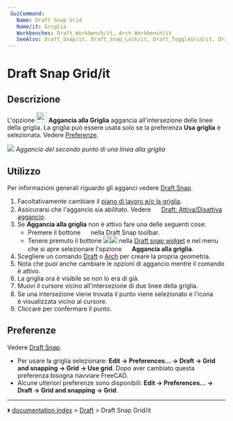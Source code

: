 ```yaml
---
 GuiCommand:
   Name: Draft Snap Grid
   Name/it: Griglia
   Workbenches: Draft_Workbench/it, Arch_Workbench/it
   SeeAlso: Draft_Snap/it, Draft_Snap_Lock/it, Draft_ToggleGrid/it, Draft_SelectPlane/it
---
```


# Draft Snap Grid/it

## Descrizione

L\'opzione <img alt="" src=images/Draft_Snap_Grid.svg  style="width:24px;"> **Aggancia alla Griglia** aggancia all\'intersezione delle linee della griglia. La griglia può essere usata solo se la preferenza **Usa griglia** è selezionata. Vedere [Preferenze](#Preferenze.md).

![](images/Draft_Snap_Grid_example.png ) 
*Aggancio del secondo punto di una linea alla griglia*

## Utilizzo

Per informazioni generali riguardo gli agganci vedere [Draft Snap](Draft_Snap/it.md).

1.  Facoltativamente cambiare il [piano di lavoro e/o la griglia](Draft_SelectPlane/it.md).
2.  Assicurarsi che l\'aggancio sia abilitato. Vedere <img alt="" src=images/Draft_Snap_Lock.svg  style="width:16px;"> [Draft: Attiva/Disattiva aggancio](Draft_Snap_Lock/it.md).
3.  Se **Aggancia alla griglia** non è attivo fare una delle seguenti cose:
    -   Premere il bottone **<img src="images/Draft_Snap_Grid.svg" width=16px>** nella Draft Snap toolbar.
    -   Tenere premuto il bottone **<img src="images/Draft_Snap_Lock.svg" width=x16px><img src="images/Toolbar_flyout_arrow.svg" width=x16px>** nella [Draft snap widget](Draft_snap_widget/it.md) e nel menu che si apre selezionare l\'opzione **<img src="images/Draft_Snap_Grid.svg" width=16px> Aggancia alla griglia**.
4.  Scegliere un comando [Draft](Draft_Workbench.md) o [Arch](Arch_Workbench.md) per creare la propria geometria.
5.  Nota che puoi anche cambiare le opzioni di aggancio mentre il comando è attivo.
6.  La griglia ora è visibile se non lo era di già.
7.  Muovi il cursore vicino all\'intersezione di due linee della griglia.
8.  Se una intersezione viene trovata il punto viene selezionato e l\'icona <img alt="" src=images/Draft_Snap_Grid.svg  style="width:16px;"> è visualizzata vicino al cursore.
9.  Cliccare per confermare il punto.

## Preferenze

Vedere [Draft Snap](Draft_Snap/it#Preferenze.md).

-   Per usare la griglia selezionare: **Edit → Preferences... → Draft → Grid and snapping → Grid → Use grid**. Dopo aver cambiato questa preferenza bisogna riavviare FreeCAD.
-   Alcune ulteriori preferenze sono disponibili: **Edit → Preferences... → Draft → Grid and snapping → Grid**.



---
⏵ [documentation index](../README.md) > [Draft](Draft_Workbench.md) > Draft Snap Grid/it
